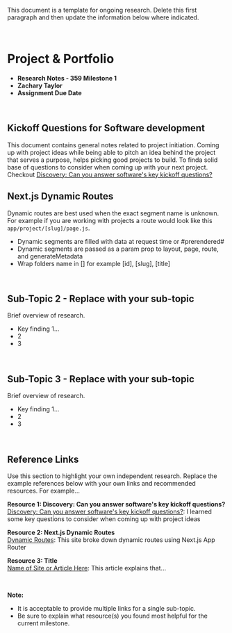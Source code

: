 This document is a template for ongoing research. Delete this first paragraph and then update the information below where indicated.

<br>

# Project & Portfolio

- **Research Notes - 359 Milestone 1**
- **Zachary Taylor**
- **Assignment Due Date**

<br>

## Kickoff Questions for Software development

This document contains general notes related to project initiation. Coming up with project ideas while being able to pitch an idea behind the project that serves a purpose, helps picking good projects to build. To finda solid base of questions to consider when coming up with your next project. Checkout [Discovery: Can you answer software's key kickoff questions?](https://envylabs.com/insights/software-development-discovery-process)
<br>

## Next.js Dynamic Routes

Dynamic routes are best used when the exact segment name is unknown. For example if you are working with projects a route would look like this `app/project/[slug]/page.js`.

- Dynamic segments are filled with data at request time or #prerendered#
- Dynamic segments are passed as a param prop to layout, page, route, and generateMetadata
- Wrap folders name in [] for example [id], [slug], [title]

<br>

## Sub-Topic 2 - Replace with your sub-topic

Brief overview of research.

- Key finding 1...
- 2
- 3

<br>

## Sub-Topic 3 - Replace with your sub-topic

Brief overview of research.

- Key finding 1...
- 2
- 3

<br>

## Reference Links

Use this section to highlight your own independent research. Replace the example references below with your own links and recommended resources. For example...

**Resource 1: Discovery: Can you answer software's key kickoff questions?**  
[Discovery: Can you answer software's key kickoff questions?](https://envylabs.com/insights/software-development-discovery-process): I learned some key questions to consider when coming up with project ideas

**Resource 2: Next.js Dynamic Routes**  
[Dynamic Routes](https://nextjs.org/docs/app/building-your-application/routing/dynamic-routes): This site broke down dynamic routes using Next.js App Router

**Resource 3: Title**  
[Name of Site or Article Here](https://www.someaddress.com/full/url/): This article explains that...

<br>

**Note:**

- It is acceptable to provide multiple links for a single sub-topic.
- Be sure to explain what resource(s) you found most helpful for the current milestone.
